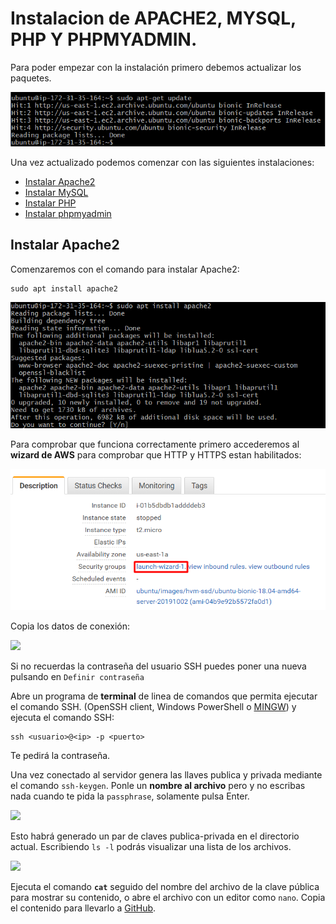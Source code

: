 # Instalacion de APACHE2, MYSQL, PHP Y PHPMYADMIN.
Para poder empezar con la instalación primero debemos actualizar los paquetes.

![](awsImages/aws-update.png)

Una vez actualizado podemos comenzar con las siguientes instalaciones:

  - [Instalar Apache2](#instalar-apache2)
  - [Instalar MySQL](#instalar-mysql)
  - [Instalar PHP](#instalar-php)
  - [Instalar phpmyadmin](#instalar-phpmyadmin)

## Instalar Apache2

Comenzaremos con el comando para instalar Apache2:

    sudo apt install apache2
   
![](awsImages/aws-instalar-apache2.png)

Para comprobar que funciona correctamente primero accederemos al **wizard de AWS** para comprobar que HTTP y HTTPS estan habilitados:

![](awsImages/aws-puertos-wizard.png)

Copia los datos de conexión:

![](images/doc10/doc10-panel-de-contro-datos-de-acceso-ssh.png)

Si no recuerdas la contraseña del usuario SSH puedes poner una nueva pulsando en `Definir contraseña`

Abre un programa de **terminal** de linea de comandos que permita ejecutar el comando SSH. (OpenSSH client, Windows PowerShell o [MINGW](https://www.google.com/search?q=MINGW)) y ejecuta el comando SSH:

    ssh <usuario>@<ip> -p <puerto>

Te pedirá la contraseña.

Una vez conectado al servidor genera las llaves publica y privada mediante el comando `ssh-keygen`. Ponle un **nombre al archivo** pero y no escribas nada cuando te pida la `passphrase`, solamente pulsa Enter.

![](images/doc10/doc10-conectarse-al-servidor-por-ssh.png)

Esto habrá generado un par de claves publica-privada en el directorio actual. Escribiendo `ls -l` podrás visualizar una lista de los archivos.

![](images/doc10/doc10-claves-publica-y-privada.png)

Ejecuta el comando **`cat`** seguido del nombre del archivo de la clave pública para mostrar su contenido, o abre el archivo con un editor como `nano`. Copia el contenido para llevarlo a [GitHub](https://github.com).
